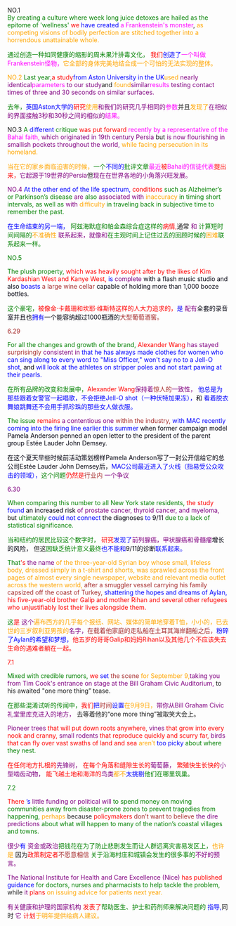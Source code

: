 NO.1  
</font><font color=Green>By creating a culture where week long juice detoxes are hailed as the epitome of 'wellness' </font> <font color=Red>we </font><font color=Blue>have created </font><font color=Magenta>a Frankenstein's monster</font>, </font><font color=Orange>as competing visions of bodily perfection are stitched together into a horrendous unattainable whole. 
    
</font> <font color=Green>通过创造一种如同健康的缩影的周末果汁排毒文化，</font> <font color=Red>我们</font><font color=Blue>创造了</font><font color=Magenta>一个叫做Frankenstein怪物，</font><font color=Orange>它全部的身体完美地结合成一个可怕的无法实现的整体。

NO.2
</font><font color=Green>Last year,</font><font color=Red>a study</font><font color=Blue>from Aston University in the UK</font><font color=Orange>used </font><font color=Purple>nearly identical</font><font color=Magenta>parameters </font><font color=Purple>to our study</font>and </font><font color=Orange>found</font><font color=Purple>similar</font><font color=Magenta>results </font><font color=Purple>testing contact times of three and 30 seconds on similar surfaces.

</font><font color=Green>去年，</font><font color=Blue>英国Aston大学的</font><font color=Red>研究</font><font color=Orange>使用</font><font color=Purple>和我们的研究几乎相同的</font><font color=Magenta>参数</font>并且</font><font color=Orange>发现了</font><font color=Purple>在相似的界面接触3秒和30秒之间的相似的</font><font color=Magenta>结果。</font>

NO.3
</font><font color=Green>A </font><font color=Blue>different </font><font color=Green>critique </font><font color=Red>was put forward </font><font color=Magenta>recently by a representative of the Bahai faith, </font><font color=Purple>which originated in 19th century Persia </font>but </font><font color=Purple>is now flourishing in smallish pockets throughout the world, </font><font color=Orange>while facing persecution in its homeland.

</font><font color=Orange>当在它的家乡面临迫害的时候，</font><font color=Green>一个</font><font color=Blue>不同的</font><font color=Green>批评文章</font><font color=Magenta>最近</font><font color=Red>被</font><font color=Magenta>Bahai的信徒代表</font><font color=Red>提出来，</font><font color=Purple>它起源于19世界的Persia</font>但</font><font color=Purple>现在在世界各地的小角落兴旺发展。

NO.4
</font><font color=Blue>At the other end of the life spectrum, </font><font color=Red>conditions</font><font color=Green> such as Alzheimer’s or Parkinson’s disease </font><font color=Purple>are </font><font color=Green> also </font><font color=Purple>associated with </font><font color=Orange>inaccuracy</font><font color=Green> in timing short intervals, as well as</font><font color=Purple> with </font><font color=Orange>difficulty </font><font color=Green>in traveling back in subjective time to remember the past.

</font><font color=Blue>在生命结束的另一端，</font><font color=Green> 阿兹海默症和帕金森综合症这样的</font><font color=Red>病情,</font>通常 </font><font color=Purple>和</font><font color=Green> 计算短时间间隔的</font><font color=Orange>不准确性</font><font color=Purple> 联系起来，就像</font><font color=Purple>和</font><font color=Green>在主观时间上记住过去的回顾时候的</font><font color=Orange>困难</font><font color=Green>联系起来一样。

NO.5

</font><font color=Green>The plush property, </font><font color=Red>which was heavily sought after by the likes of Kim Kardashian West and Kanye West, </font><font color=Blue>is</font><font color=Purple> complete </font><font color=Orgnge>with a flash music studio and</font><font color=Orgnge> also </font><font color=Blue>boasts </font><font color=Brown>a large wine cellar</font><font color=Orgnge> capable of holding more than 1,000 booze bottles.

</font><font color=Green>这个豪宅，</font><font color=Red>被像金·卡戴珊和坎耶·维斯特这样的人大力追求的，</font><font color=Blue>是</font><font color=Purple> 配有</font><font color=Orgnge>全套的录音室并且</font><font color=Orgnge>也</font><font color=Blue>拥有</font><font color=Orgnge>一个能容纳超过1000瓶酒的</font><font color=Brown>大型葡萄酒窖。

6.29

</font><font color=Green>For all the changes and growth of the brand, </font><font color=Red>Alexander Wang </font><font color=Purple>has stayed</font><font color=Brown> surprisingly </font><font color=Purple>consistent in</font><font color=Blue> that he has always made clothes for women who can sing along to every word to "Miss Officer," won't say no to a Jell-O shot, </font><font color=Orgnge>and </font><font color=Blue>will look at the athletes on stripper poles and not start pawing at their pearls.

</font><font color=Green>在所有品牌的改变和发展中，</font><font color=Red>Alexander Wang</font><font color=Purple>保持着</font><font color=Brown>惊人的</font><font color=Purple>一致性， </font><font color=Blue>他总是为那些跟着女警官一起唱歌，不会拒绝Jell-O shot（一种伏特加果冻），</font><font color=Orgnge>和 </font><font color=Blue>看着脱衣舞娘跳舞还不会用手抓珍珠的那些女人做衣服。

</font><font color=Green>The issue</font><font color=Red> remains</font><font color=Purple> a contentious one</font><font color=Brown> within the industry,</font><font color=Blue> with MAC recently coming into the firing line earlier this summer</font><font color=Orgnge> when former campaign model Pamela Anderson penned an open letter to the president of the parent group Estée Lauder John Demsey.

</font><font color=Orgnge>在这个夏天早些时候前活动策划榜样Pamela Anderson写了一封公开信给它的总公司Estée Lauder John Demsey后，</font><font color=Blue>MAC公司最近进入了火线（指易受公众攻击的领域），</font><font color=Green>这个问题</font><font color=Red>仍然是</font><font color=Brown>行业内</font><font color=Purple> 一个争议

6.30

</font><font color=Green>When comparing this number to all New York state residents,</font><font color=Red> the study</font><font color=Blue> found</font><font color=Orgnge> an increased risk </font><font color=Purple>of prostate cancer, thyroid cancer, and myeloma,</font> but </font><font color=Green>ultimately </font><font color=Blue> could not connect </font><font color=Orgnge> the diagnoses </font><font color=Blue> to</font><font color=Orgnge> 9/11 </font><font color=Green>due to a lack of statistical significance.

</font><font color=Green>当和纽约的居民比较这个数字时，</font><font color=Red> 研究</font><font color=Blue>发现了</font><font color=Purple>前列腺癌，甲状腺癌和骨髓瘤</font><font color=Orgnge>增长的风险，</font> 但这</font><font color=Green>因缺乏统计意义最终</font><font color=Blue>也不能和</font><font color=Orgnge>9/11的诊断</font><font color=Blue>联系起来。

</font><font color=Green>That</font><font color=Red>'s </font><font color=Purple>the name</font><font color=Orange> of the three-year-old Syrian boy whose small, lifeless body, dressed simply in a t-shirt and shorts, was sprawled across the front pages of almost every single newspaper, website and relevant media outlet across the western world, </font><font color=Brown>after a smuggler vessel carrying his family capsized off the coast of Turkey, </font><font color=Blue>shattering the hopes and dreams of Aylan, </font><font color=Red>his five-year-old brother Galip and mother Rihan and several other refugees who unjustifiably lost their lives alongside them.

</font><font color=Green>这</font><font color=Red>是 </font><font color=Purple>这个</font><font color=Orange>遍布西方的几乎每个报纸、网站、媒体的简单地穿着T恤，小小的，已去世的三岁叙利亚男孩的</font><font color=Purple>名字，</font><font color=Brown>在载着他家庭的走私船在土耳其海岸翻船之后，</font><font color=Blue>粉碎了Aylan的希望和梦想，</font><font color=Red>他五岁的哥哥Galip和妈妈Rihan以及其他几个不应该失去生命的遇难者躺在一起。

7.1

</font><font color=Green>Mixed with credible rumors,</font><font color=Red> we</font><font color=Blue> set </font><font color=Brown>the scene </font><font color=Orange>for September 9,</font><font color=Purple>taking you from Tim Cook's entrance on stage at the Bill Graham Civic Auditorium,</font> to his awaited "one more thing” tease.

</font><font color=Green>在那些混淆试听的传闻中，</font><font color=Red>我们</font><font color=Blue>把</font><font color=Brown>时间</font><font color=Blue>设置</font><font color=Orange>在9月9日，</font><font color=Purple>带你从Bill Graham Civic礼堂里库克进入的地方，</font> 去等着他的“one more thing”被取笑大会上。

</font><font color=Purple>Pioneer trees</font><font color=Red> that will put down roots anywhere,</font><font color=Purple> vines</font><font color=Red> that grow into every nook and cranny, </font><font color=Purple>small rodents</font><font color=Red> that reproduce quickly and scurry far, </font><font color=Purple> birds</font><font color=Red> that can fly over vast swaths of land and sea</font><font color=Orange> aren’t</font><font color=Blue> too picky </font><font color=Green>about where they nest.

</font><font color=Red> 在任何地方扎根的</font><font color=Purple>先锋树，</font><font color=Red> 在每个角落和缝隙生长的</font><font color=Purple>葡萄藤，</font><font color=Red> 繁殖快生长快的</font><font color=Purple>小型啮齿动物，</font><font color=Red> 能飞越土地和海洋的</font><font color=Purple>鸟类</font><font color=Orange>都不</font><font color=Blue>太挑剔</font><font color=Green>他们在哪里筑巢。

7.2

</font><font color=Red> There</font><font color=Blue> ’s </font><font color=Purple> little funding or political will </font><font color=Green> to spend money on moving communities away from disaster-prone zones to prevent tragedies from happening, </font><font color=Orange> perhaps </font>because </font><font color=Red> policymakers</font><font color=Brown>  don’t want to believe </font><font color=Purple> the dire predictions </font><font color=Green> about what will happen to many of the nation’s coastal villages and towns.

</font><font color=Purple>很少</font><font color=Blue>有 </font><font color=Purple>资金或政治</font><font color=Green>把钱花在为了防止悲剧发生而让人群远离灾害易发区上，</font><font color=Orange>也许是 </font>因为</font><font color=Red>政策制定者</font><font color=Brown>不愿意相信 </font><font color=Green>关于沿海村庄和城镇会发生的很多事的</font><font color=Purple>不好的预言。

</font><font color=Purple>The National Institute for Health and Care Excellence (Nice)</font><font color=Red> has published </font><font color=Blue>guidance </font><font color=Green>for doctors, nurses and pharmacists to help tackle the problem,</font> while</font><font color=Purple> it </font><font color=Red>plans</font><font color=Orange> on issuing advice for patients next year.

</font><font color=Purple>有关健康和护理的国家机构 </font><font color=Red> 发表了</font><font color=Green>帮助医生、护士和药剂师来解决问题的 </font><font color=Blue>指导,</font>同时</font><font color=Purple> 它</font><font color=Red> 计划</font><font color=Orange>于明年提供给病人建议。